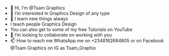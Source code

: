 - 👋 Hi, I’m @Tsam Graphics
- 👀 I’m interested in Graphics Design of any type
- 🌱 I learn new things always 
- I teach people Graphics Design 
- You can also get to some of my free Tutorials on YouTube 
- 💞️ I’m looking to collaborate on working with you
- 📫 How to reach me WhatsApp me on +2348162684805 or on Facebook @Tsam Graphics on IG as Tsam_Graphix

<!---
TsamBot/TsamBot is a ✨ special ✨ repository because its `README.md` (this file) appears on your GitHub profile.
You can click the Preview link to take a look at your changes.
--->
